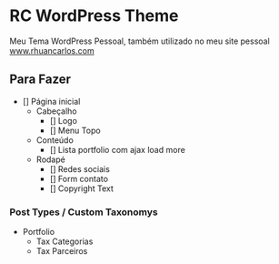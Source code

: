 # RC WordPress Theme

Meu Tema WordPress Pessoal, também utilizado no meu site pessoal <a href="http://www.rhuancarlos.com" target="_blank">www.rhuancarlos.com</a>

## Para Fazer

+ [] Página inicial
    + Cabeçalho
        * [] Logo
        * [] Menu Topo
    + Conteúdo
        + [] Lista portfolio com ajax load more 
    + Rodapé
        + [] Redes sociais
        + [] Form contato
        + [] Copyright Text


### Post Types / Custom Taxonomys

+ Portfolio
    + Tax Categorias
    + Tax Parceiros